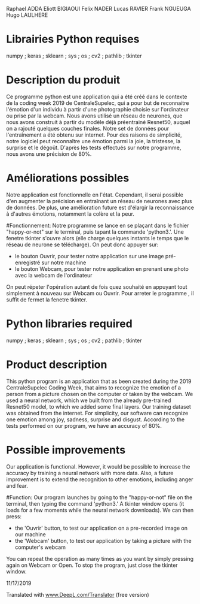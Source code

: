 Raphael ADDA
Eliott BIGIAOUI
Felix NADER
Lucas RAVIER
Frank NGUEUGA
Hugo LAULHERE


# Librairies Python requises
numpy ; keras ; sklearn ; sys ; os ; cv2 ; pathlib ; tkinter 

# Description du produit
Ce programme python est une application qui a été créé dans le contexte de la coding week 2019 de CentraleSupelec, qui a pour but de reconnaitre l'émotion d'un individu à partir d'une photographie choisie sur l'ordinateur ou prise par la webcam.
Nous avons utilisé un réseau de neurones, que nous avons construit à partir du modèle déjà préentrainé Resnet50, auquel on a rajouté quelques couches finales.
Notre set de données pour l'entraînement a été obtenu sur internet.
Pour des raisons de simplicité, notre logiciel peut reconnaître une émotion parmi la joie, la tristesse, la surprise et le dégoût. 
D'après les tests effectués sur notre programme, nous avons une précision de 80%. 

# Améliorations possibles 
Notre application est fonctionnelle en l'état.
Cependant, il serai possible d'en augmenter la précision en entraînant un réseau de neurones avec plus de données.
De plus, une amélioration future est d'élargir la reconnaissance à d'autres émotions, notamment la colère et la peur.

#Fonctionnement: 
Notre programme se lance en se plaçant dans le fichier "happy-or-not" sur le terminal, puis tapant la commande 'python3.'.
Une fenetre tkinter s'ouvre alors (elle charge quelques instants le temps que le réseau de neurone se télécharge).
On peut donc appuyer sur:
- le bouton Ouvrir, pour tester notre application sur une image pré-enregistré sur notre machine
- le bouton Webcam, pour tester notre application en prenant une photo avec la webcam de l'ordinateur

On peut répeter l'opération autant de fois quez souhaité en appuyant tout simplement à nouveau sur Webcam ou Ouvrir.
Pour arreter le programme , il suffit de fermet la fenetre tkinter.


# Python libraries required
numpy ; keras ; sklearn ; sys ; os ; cv2 ; pathlib ; tkinter 

# Product description
This python program is an application that as been created during the 2019 CentraleSupelec Coding Week, that aims to recognize the emotion of a person from a picture chosen on the computer or taken by the webcam.
We used a neural network, which we built from the already pre-trained Resnet50 model, to which we added some final layers.
Our training dataset was obtained from the internet.
For simplicity, our software can recognize one emotion among joy, sadness, surprise and disgust. 
According to the tests performed on our program, we have an accuracy of 80%. 

# Possible improvements 
Our application is functional.
However, it would be possible to increase the accuracy by training a neural network with more data.
Also, a future improvement is to extend the recognition to other emotions, including anger and fear.

#Function: 
Our program launches by going to the "happy-or-not" file on the terminal, then typing the command 'python3.'
A tkinter window opens (it loads for a few moments while the neural network downloads).
We can then press:
- the 'Ouvrir' button, to test our application on a pre-recorded image on our machine
- the 'Webcam' button, to test our application by taking a picture with the computer's webcam

You can repeat the operation as many times as you want by simply pressing again on Webcam or Open.
To stop the program, just close the tkinter window.

11/17/2019

Translated with www.DeepL.com/Translator (free version)